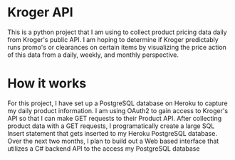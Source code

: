 # Kroger API

This is a python project that I am using to collect product pricing data daily from Kroger's public API. I am hoping to determine if Kroger predictably runs promo's or clearances on certain items by visualizing the price action of this data from a daily, weekly, and monthly perspective.

# How it works
For this project, I have set up a PostgreSQL database on Heroku to capture my daily product information. I am using OAuth2 to gain access to Kroger's API so that I can make GET requests to their Product API. After collecting product data with a GET requests, I programatically create a large SQL Insert statement that gets inserted to my Heroku PostgreSQL database. Over the next two months, I plan to build out a Web based interface that utilizes a C# backend API to the access my PostgreSQL database 

